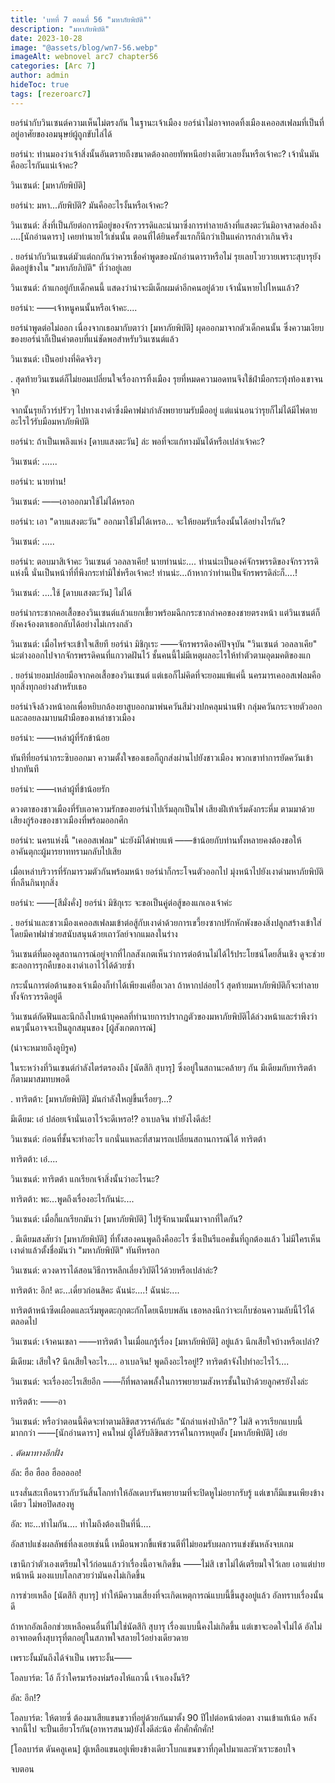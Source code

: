 ```yaml
---
title: 'บทที่ 7 ตอนที่ 56 "มหาภัยพิบัติ"'
description: "มหาภัยพิบัติ"
date: 2023-10-28
image: "@assets/blog/wn7-56.webp"
imageAlt: webnovel arc7 chapter56
categories: [Arc 7]
author: admin
hideToc: true
tags: [rezeroarc7]
---
```

ยอร์น่ากับวินเซนต์ความเห็นไม่ตรงกัน ในฐานะเจ้าเมือง ยอร์น่าไม่อาจทอดทิ้งเมืองเคออสเฟลมที่เป็นที่อยู่อาศัยของอมนุษย์ผู้ถูกขับไล่ได้

ยอร์น่า: ท่านมองว่าเจ้าสิ่งนั้นอันตรายถึงขนาดต้องถอยทัพหนีอย่างเดียวเลยงั้นหรือเจ้าคะ? เจ้านั่นมันคืออะไรกันแน่เจ้าคะ?

วินเซนต์: [มหาภัยพิบัติ]

ยอร์น่า: มหา...ภัยพิบัติ? มันคืออะไรงั้นหรือเจ้าคะ?

วินเซนต์: สิ่งที่เป็นภัยต่อการมีอยู่ของจักรวรรดิและนำมาซึ่งการทำลายล้างที่แสงตะวันมิอาจสาดส่องถึง ....[นักอ่านดารา] เคยทำนายไว้เช่นนั้น ตอนที่ได้ยินครั้งแรกก็นึกว่าเป็นแค่การกล่าวเกินจริง

.
ยอร์น่ากับวินเซนต์มัวแต่ถกกันว่าควรเชื่อคำพูดของนักอ่านดาราหรือไม่ รุยเลยโวยวายเพราะสุบารุยังติดอยู่ข้างใน "มหาภัยภิบัติ" ที่ว่าอยู่เลย

วินเซนต์: ถ้าแกอยู่กับเด็กคนนี้ แสดงว่าน่าจะมีเด็กผมดำอีกคนอยู่ด้วย เจ้านั่นหายไปไหนแล้ว?

ยอร์น่า: ――เจ้าหนูคนนั้นหรือเจ้าคะ....

ยอร์น่าพูดต่อไม่ออก เนื่องจากเธอมากับตาว่า [มหาภัยพิบัติ] ผุดออกมาจากตัวเด็กคนนั้น ซึ่งความเงียบของยอร์น่าก็เป็นคำตอบที่แน่ชัดพอสำหรับวินเซนต์แล้ว

วินเซนต์: เป็นอย่างที่คิดจริงๆ

.
สุดท้ายวินเซนต์ก็ไม่ยอมเปลี่ยนใจเรื่องการทิ้งเมือง รุยที่หมดความอดทนจึงใช้ฝ่ามือกระทุ้งท้องเขาจนจุก

จากนั้นรุยก็วาร์ปรัวๆ ไปทางเงาดำซึ่งมีคาฟม่ากำลังพยายามรับมืออยู่ แต่แน่นอนว่ารุยก็ไม่ได้มีไพ่ตายอะไรไว้รับมือมหาภัยพิบัติ

ยอร์น่า: ถ้าเป็นเพลิงแห่ง [ดาบแสงตะวัน] ล่ะ พอที่จะแก้ทางมันได้หรือเปล่าเจ้าคะ?

วินเซนต์: ......

ยอร์น่า: นายท่าน!

วินเซนต์: ――เอาออกมาใช้ไม่ได้หรอก

ยอร์น่า: เอา "ดาบแสงตะวัน" ออกมาใช้ไม่ได้เหรอ... จะให้ยอมรับเรื่องนั้นได้อย่างไรกัน?

วินเซนต์: .....

ยอร์น่า: ตอบมาสิเจ้าคะ วินเซนต์ วอลลาเคีย! นายท่านน่ะ.... ท่านน่ะเป็นองค์จักรพรรดิของจักรวรรดิแห่งนี้ นั่นเป็นหน้าที่ที่พึงกระทำมิใช่หรือเจ้าคะ! ท่านน่ะ...ถ้าหากว่าท่านเป็นจักรพรรดิล่ะก็....!

วินเซนต์: ....ใช้ [ดาบแสงตะวัน] ไม่ได้

ยอร์น่ากระชากคอเสื้อของวินเซนต์แล้วแยกเขี้ยวพร้อมฉีกกระชากลำคอของชายตรงหน้า แต่วินเซนต์ก็ยังคงจ้องตาเธอกลับได้อย่างไม่เกรงกลัว

วินเซนต์: เมื่อไหร่จะเข้าใจเสียที ยอร์น่า มิชิกุเระ ――จักรพรรดิองค์ปัจจุบัน "วินเซนต์ วอลลาเคีย" น่ะต่างออกไปจากจักรพรรดิคนที่แกวาดฝันไว้ ชั้นคนนี้ไม่มีเหตุผลอะไรให้ทำตัวตามอุดมคติของแก

.
ยอร์น่ายอมปล่อยมือจากคอเสื้อของวินเซนต์ แต่เธอก็ไม่คิดที่จะยอมแพ้แค่นี้ นครมารเคออสเฟลมคือทุกสิ่งทุกอย่างสำหรับเธอ

ยอร์น่าจึงล้วงหน้าอกเพื่อหยิบกล้องยาสูบออกมาพ่นควันสีม่วงปกคลุมน่านฟ้า กลุ่มควันกระจายตัวออกและลอยลงมาบนฝ่ามือของเหล่าชาวเมือง

ยอร์น่า: ――เหล่าผู้ที่รักข้าน้อย

ทันทีที่ยอร์น่ากระซิบออกมา ความตั้งใจของเธอก็ถูกส่งผ่านไปยังชาวเมือง พวกเขาทำการยัดควันเข้าปากทันที

ยอร์น่า: ――เหล่าผู้ที่ข้าน้อยรัก

ดวงตาของชาวเมืองที่รับเอาความรักของยอร์น่าไปเริ่มลุกเป็นไฟ เสียงฝีเท้าเริ่มดังกระหึ่ม ตามมาด้วยเสียงกู่ร้องของชาวเมืองที่พร้อมออกศึก

ยอร์น่า: นครแห่งนี้ "เคออสเฟลม" น่ะยังมิได้พ่ายแพ้ ――ข้าน้อยกับท่านทั้งหลายคงต้องขอให้อาคันตุกะผู้มารยาททรามกลับไปเสีย

เมื่อเหล่าบริวารที่รักมารวมตัวกันพร้อมหน้า ยอร์น่าก็กระโจนตัวออกไป มุ่งหน้าไปยังเงาดำมหาภัยพิบัติที่กลืนกินทุกสิ่ง

ยอร์น่า: ――[สีมั่งคั่ง] ยอร์น่า มิชิกุเระ จะขอเป็นคู่ต่อสู้ของแกเองเจ้าค่ะ

.
ยอร์น่าและชาวเมืองเคออสเฟลมเข้าต่อสู้กับเงาดำด้วยการเขวี้ยงซากปรักหักพังของสิ่งปลูกสร้างเข้าใส่ โดยมีคาฟม่าช่วยสนับสนุนด้วยเถาวัลย์จากแมลงในร่าง

วินเซนต์ที่มองดูสถานการณ์อยู่จากที่ไกลสังเกตเห็นว่าการต่อต้านไม่ได้ไร้ประโยชน์โดยสิ้นเชิง ดูจะช่วยชะลอการรุกคืบของเงาดำเอาไว้ได้ด้วยซ้ำ

กระนั้นการต่อต้านของเจ้าเมืองก็ทำได้เพียงแค่ยื้อเวลา ถ้าหากปล่อยไว้ สุดท้ายมหาภัยพิบัติก็จะทำลายทั้งจักรวรรดิอยู่ดี

วินเซนต์กัดฟันและนึกถึงใบหน้าบุคคลที่ทำนายการปรากฏตัวของมหาภัยพิบัติได้ล่วงหน้าและรำพึงว่าคนๆนั้นอาจจะเป็นลูกสมุนของ [ผู้สังเกตการณ์]

(น่าจะหมายถึงอูบิรูค)

ในระหว่างที่วินเซนต์กำลังไตร่ตรองถึง [นัตสึกิ สุบารุ] ซึ่งอยู่ในสถานะคล้ายๆ กัน มีเดียมกับทาริตต้าก็ตามมาสมทบพอดี

.
ทาริตต้า: [มหาภัยพิบัติ] มันกำลังใหญ่ขึ้นเรื่อยๆ...?

มีเดียม: เอ๋ ปล่อยเจ้านั่นเอาไว้จะดีเหรอ!? อาเบลจิน ทำยังไงดีล่ะ!

วินเซนต์: ก่อนที่ชั้นจะทำอะไร แกนั่นแหละที่สามารถเปลี่ยนสถานการณ์ได้ ทาริตต้า

ทาริตต้า: เอ๋....

วินเซนต์: ทาริตต้า แกเรียกเจ้าสิ่งนั้นว่าอะไรนะ?

ทาริตต้า: พะ...พูดถึงเรื่องอะไรกันน่ะ....

วินเซนต์: เมื่อกี้แกเรียกมันว่า [มหาภัยพิบัติ] ไปรู้จักนามนั้นมาจากที่ใดกัน?

.
มีเดียมสงสัยว่า [มหาภัยพิบัติ] ที่ทั้งสองคนพูดถึงคืออะไร ซึ่งเป็นรีแอคชั่นที่ถูกต้องแล้ว ไม่มีใครเห็นเงาดำแล้วตั้งชื่อมันว่า "มหาภัยพิบัติ" ทันทีหรอก

วินเซนต์: ดวงดาราได้สอนวิธีการหลีกเลี่ยงวิบัติไว้ด้วยหรือเปล่าล่ะ?

ทาริตต้า: อึก! ดะ...เดี๋ยวก่อนสิคะ ฉันน่ะ....! ฉันน่ะ....

ทาริตต้าหน้าซีดเผือดและเริ่มพูดตะกุกตะกักโดยเฉียบพลัน เธอหลงนึกว่าจะเก็บซ่อนความลับนี้ไว้ได้ตลอดไป

วินเซนต์: เจ้าคนเขลา ――ทาริตต้า ในเมื่อแกรู้เรื่อง [มหาภัยพิบัติ] อยู่แล้ว นึกเสียใจบ้างหรือเปล่า?

มีเดียม: เสียใจ? นึกเสียใจอะไร.... อาเบลจิน! พูดถึงอะไรอยู่!? ทาริตต้าจังไปทำอะไรไว้....

วินเซนต์: จะเรื่องอะไรเสียอีก ――ก็ที่พลาดพลั้งในการพยายามสังหารชั้นในป่าด้วยลูกศรยังไงล่ะ

ทาริตต้า: ――อา

วินเซนต์: หรือว่าตอนนี้คิดจะทำตามลิขิตสวรรค์กันล่ะ "นักล่าแห่งป่าลึก"? ไม่สิ ควรเรียกแบบนี้มากกว่า ――[นักอ่านดารา] คนใหม่ ผู้ได้รับลิขิตสวรรค์ในการหยุดยั้ง [มหาภัยพิบัติ] เอ๋ย

.
*ตัดมาทางอีกฝั่ง*

อัล: ฮือ ฮืออ ฮือออออ!

แรงสั่นสะเทือนราวกับวันสิ้นโลกทำให้อัลเดบารันพยายามที่จะปิดหูไม่อยากรับรู้ แต่เขาก็มีแขนเพียงข้างเดียว ไม่พอปิดสองหู

อัล: ทะ...ทำไมกัน.... ทำไมถึงต้องเป็นที่นี่....

อัลสาปแช่งผลลัพธ์ที่ลงเอยเช่นนี้ เหมือนพวกขี้แพ้ชวนตีที่ไม่ยอมรับผลการแข่งขันหลังจบเกม

เขานึกว่าตัวเองเตรียมใจไว้ก่อนแล้วว่าเรื่องนี้อาจเกิดขึ้น ――ไม่สิ เขาไม่ได้เตรียมใจไว้เลย เอาแต่บ่ายหน้าหนี มองแบบโลกสวยว่ามันคงไม่เกิดขึ้น

การช่วยเหลือ [นัตสึกิ สุบารุ] ทำให้มีความเสี่ยงที่จะเกิดเหตุการณ์แบบนี้ขึ้นสูงอยู่แล้ว อัลทราบเรื่องนั้นดี

ถ้าหากอัลเลือกช่วยเหลือคนอื่นที่ไม่ใช่นัตสึกิ สุบารุ เรื่องแบบนี้คงไม่เกิดขึ้น แต่เขาจะอดใจไม่ได้ อัลไม่อาจทอดทิ้งสุบารุที่ตกอยู่ในสภาพใจสลายไว้อย่างเดียวดาย

เพราะงั้นมันถึงได้จำเป็น เพราะงั้น――

โอลบาร์ต: โอ้ ก็ว่าใครมาร้องห่มร้องไห้แถวนี้ เจ้าเองงั้นรึ?

อัล: อึก!?

โอลบาร์ต: ให้ตายซี่ ต้องมาเสียแขนขวาที่อยู่ด้วยกันมาตั้ง 90 ปีไปต่อหน้าต่อตา งานเข้าแท้เน้อ หลังจากนี้ไป จะปั้นเฮียวโรกัน(อาหารสนาม)ยังไงดีล่ะน้อ คั่กคั่กคั่กคั่ก!

[โอลบาร์ต ดันคลูเคน] ผู้เหลือแขนอยู่เพียงข้างเดียวโบกแขนขวาที่กุดไปมาและหัวเราะชอบใจ

จบตอน
